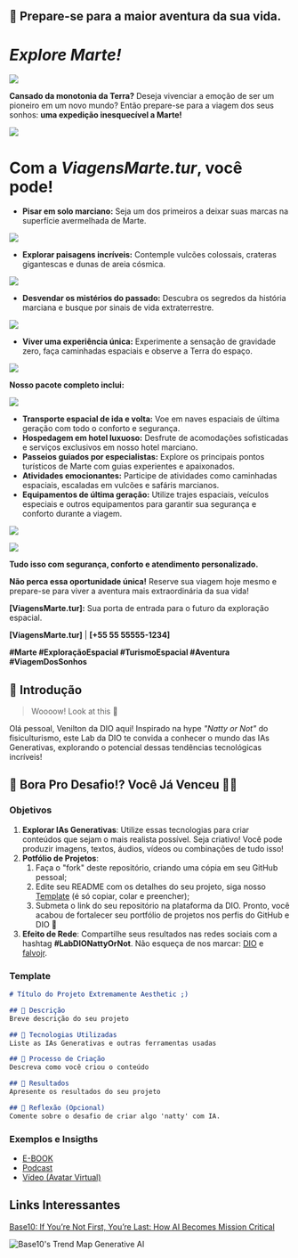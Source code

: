## 🚀 Prepare-se para a maior aventura da sua vida.

# ***Explore Marte!***

![](https://github.com/Leomtcwb/lab-natty-or-not/blob/main/journey-planet-mars-concept.jpg)


**Cansado da monotonia da Terra?** Deseja vivenciar a emoção de ser um pioneiro em um novo mundo? Então prepare-se para a viagem dos seus sonhos: **uma expedição inesquecível a Marte!**

![](https://github.com/Leomtcwb/lab-natty-or-not/blob/main/digital-art-moon-wallpaper.jpg)

# Com a ***ViagensMarte.tur***, você pode!

* **Pisar em solo marciano:** Seja um dos primeiros a deixar suas marcas na superfície avermelhada de Marte.

![](https://github.com/Leomtcwb/lab-natty-or-not/blob/main/Gemini_Generated_Image_n6g9wn6g9wn6g9wn.jpeg)

* **Explorar paisagens incríveis:** Contemple vulcões colossais, crateras gigantescas e dunas de areia cósmica.

![](https://github.com/Leomtcwb/lab-natty-or-not/blob/main/Gemini_Generated_Image_n6g9vn6g9vn6g9vn.jpeg)

* **Desvendar os mistérios do passado:** Descubra os segredos da história marciana e busque por sinais de vida extraterrestre.

![](https://github.com/Leomtcwb/lab-natty-or-not/blob/main/Gemini_Generated_Image_n6g9yn6g9yn6g9yn.jpeg)

* **Viver uma experiência única:** Experimente a sensação de gravidade zero, faça caminhadas espaciais e observe a Terra do espaço.

![](https://github.com/Leomtcwb/lab-natty-or-not/blob/main/Gemini_Generated_Image_n6g9zn6g9zn6g9zn.jpeg)


**Nosso pacote completo inclui:**

![](https://github.com/Leomtcwb/lab-natty-or-not/blob/main/Gemini_Generated_Image_n6g9xn6g9xn6g9xn.jpeg)

* **Transporte espacial de ida e volta:** Voe em naves espaciais de última geração com todo o conforto e segurança.
* **Hospedagem em hotel luxuoso:** Desfrute de acomodações sofisticadas e serviços exclusivos em nosso hotel marciano.
* **Passeios guiados por especialistas:** Explore os principais pontos turísticos de Marte com guias experientes e apaixonados.
* **Atividades emocionantes:** Participe de atividades como caminhadas espaciais, escaladas em vulcões e safáris marcianos.
* **Equipamentos de última geração:** Utilize trajes espaciais, veículos especiais e outros equipamentos para garantir sua segurança e conforto durante a viagem.

![](https://github.com/Leomtcwb/lab-natty-or-not/blob/main/Gemini_Generated_Image_rk4pcork4pcork4p.jpeg)

![](https://github.com/Leomtcwb/lab-natty-or-not/blob/main/Gemini_Generated_Image_rk4pcprk4pcprk4p.jpeg)

**Tudo isso com segurança, conforto e atendimento personalizado.**

**Não perca essa oportunidade única!** Reserve sua viagem hoje mesmo e prepare-se para viver a aventura mais extraordinária da sua vida!

**[ViagensMarte.tur]:** Sua porta de entrada para o futuro da exploração espacial.

**[ViagensMarte.tur]** | **[+55 55 55555-1234]**

**#Marte #ExploraçãoEspacial #TurismoEspacial #Aventura #ViagemDosSonhos**

## 🚀 Introdução

> Woooow! Look at this 👀

Olá pessoal, Venilton da DIO aqui! Inspirado na hype _"Natty or Not"_ do fisiculturismo, este Lab da DIO te convida a conhecer o mundo das IAs Generativas, explorando o potencial dessas tendências tecnológicas incríveis!

## 🎯 Bora Pro Desafio!? Você Já Venceu 💪🤓

### Objetivos

1. **Explorar IAs Generativas**: Utilize essas tecnologias para criar conteúdos que sejam o mais realista possível. Seja criativo! Você pode produzir imagens, textos, áudios, vídeos ou combinações de tudo isso!
1. **Potfólio de Projetos**:
    1. Faça o "fork" deste repositório, criando uma cópia em seu GitHub pessoal;
    2. Edite seu README com os detalhes do seu projeto, siga nosso [Template](#template) (é só copiar, colar e preencher);
    3. Submeta o link do seu repositório na plataforma da DIO. Pronto, você acabou de fortalecer seu portfólio de projetos nos perfis do GitHub e DIO 🚀
1. **Efeito de Rede**: Compartilhe seus resultados nas redes sociais com a hashtag **#LabDIONattyOrNot**. Não esqueça de nos marcar: [DIO](https://www.linkedin.com/school/dio-makethechange) e [falvojr](https://www.linkedin.com/in/falvojr).

### Template

```markdown
# Título do Projeto Extremamente Aesthetic ;)

## 📒 Descrição
Breve descrição do seu projeto

## 🤖 Tecnologias Utilizadas
Liste as IAs Generativas e outras ferramentas usadas

## 🧐 Processo de Criação
Descreva como você criou o conteúdo

## 🚀 Resultados
Apresente os resultados do seu projeto

## 💭 Reflexão (Opcional)
Comente sobre o desafio de criar algo 'natty' com IA.
```

### Exemplos e Insigths

- [E-BOOK](/exemplos/E-BOOK.md)
- [Podcast](/exemplos/PODCAST.md)
- [Vídeo (Avatar Virtual)](/exemplos/VIDEO.md)

## Links Interessantes

[Base10: If You’re Not First, You’re Last: How AI Becomes Mission Critical](https://base10.vc/post/generative-ai-mission-critical/)

![Base10's Trend Map Generative AI](https://github.com/digitalinnovationone/lab-natty-or-not/assets/730492/f4df26e8-f8f7-4419-8252-c69d73ea930c)
